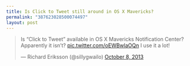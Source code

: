 ```yaml
---
title: Is Click to Tweet still around in OS X Mavericks?
permalink: "387623028500074497"
layout: post
---
```


<blockquote class="twitter-tweet"><p>Is “Click to Tweet” available in OS X Mavericks Notification Center? Apparently it isn’t? <a href="https://t.co/oEWBwlaOQn">pic.twitter.com/oEWBwlaOQn</a> I use it a lot!</p>&mdash; Richard Eriksson (@sillygwailo) <a href="https://twitter.com/sillygwailo/statuses/387623028500074497">October 8, 2013</a></blockquote>
<script async src="//platform.twitter.com/widgets.js" charset="utf-8"></script>